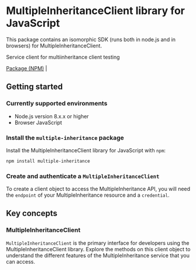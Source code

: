 # MultipleInheritanceClient library for JavaScript

This package contains an isomorphic SDK (runs both in node.js and in browsers) for MultipleInheritanceClient.

Service client for multiinheritance client testing

[Package (NPM)](https://www.npmjs.com/package/multiple-inheritance) |

## Getting started

### Currently supported environments

- Node.js version 8.x.x or higher
- Browser JavaScript


### Install the `multiple-inheritance` package

Install the MultipleInheritanceClient library for JavaScript with `npm`:

```bash
npm install multiple-inheritance
```

### Create and authenticate a `MultipleInheritanceClient`

To create a client object to access the MultipleInheritance API, you will need the `endpoint` of your MultipleInheritance resource and a `credential`.
## Key concepts

### MultipleInheritanceClient

`MultipleInheritanceClient` is the primary interface for developers using the MultipleInheritanceClient library. Explore the methods on this client object to understand the different features of the MultipleInheritance service that you can access.

